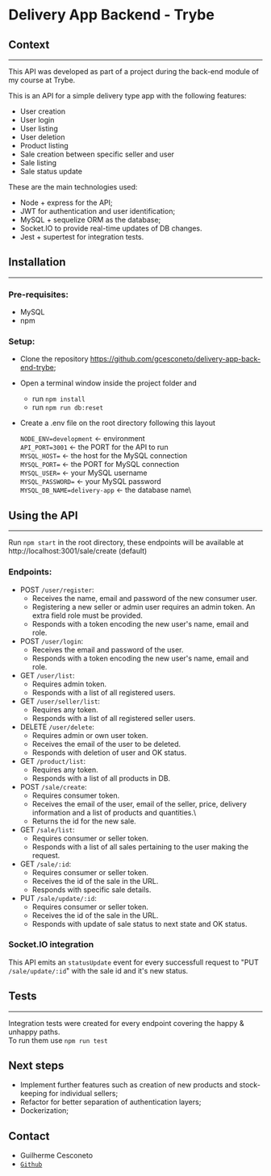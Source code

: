 # Delivery App Backend - Trybe

## Context
---
This API was developed as part of a project during the back-end module of my course at Trybe.

This is an API for a simple delivery type app with the following features:
* User creation
* User login
* User listing
* User deletion
* Product listing
* Sale creation between specific seller and user
* Sale listing
* Sale status update

These are the main technologies used:
* Node + express for the API;
* JWT for authentication and user identification;
* MySQL + sequelize ORM as the database;
* Socket.IO to provide real-time updates of DB changes.
* Jest + supertest for integration tests.


## Installation
---
### Pre-requisites:
* MySQL
* npm
### Setup:
* Clone the repository https://github.com/gcesconeto/delivery-app-back-end-trybe;
* Open a terminal window inside the project folder and
  * run `npm install`
  * run `npm run db:reset`
  
* Create a .env file on the root directory following this layout

    `NODE_ENV=development`        <- environment\
    `API_PORT=3001`                   <- the PORT for the API to run\
    `MYSQL_HOST=`                 <- the host for the MySQL connection\
    `MYSQL_PORT=`                 <- the PORT for MySQL connection\
    `MYSQL_USER=`                 <- your MySQL username\
    `MYSQL_PASSWORD=`             <- your MySQL password\
    `MYSQL_DB_NAME=delivery-app`  <- the database name\

## Using the API
---
Run `npm start` in the root directory, these endpoints will be available at http://localhost:3001/sale/create (default)
### Endpoints:
  * POST `/user/register`:
    * Receives the name, email and password of the new consumer user.
    * Registering a new seller or admin user requires an admin token. An extra field role must be provided.
    * Responds with a token encoding the new user's name, email and role.
  * POST `/user/login`:
    * Receives the email and password of the user.
    * Responds with a token encoding the new user's name, email and role.
  * GET `/user/list`:
    * Requires admin token.
    * Responds with a list of all registered users.
  * GET `/user/seller/list`:
    * Requires any token.
    * Responds with a list of all registered seller users.
  * DELETE `/user/delete`:
    * Requires admin or own user token.
    * Receives the email of the user to be deleted.
    * Responds with deletion of user and OK status.
  * GET `/product/list`:
    * Requires any token.
    * Responds with a list of all products in DB.
  * POST `/sale/create`:
    * Requires consumer token.
    * Receives the email of the user, email of the seller, price, delivery information and a list of products and quantities.\
    * Returns the id for the new sale.
  * GET `/sale/list`:
    * Requires consumer or seller token.
    * Responds with a list of all sales pertaining to the user making the request.
  * GET `/sale/:id`:
    * Requires consumer or seller token.
    * Receives the id of the sale in the URL.
    * Responds with specific sale details.
  * PUT `/sale/update/:id`:
    * Requires consumer or seller token.
    * Receives the id of the sale in the URL.
    * Responds with update of sale status to next state and OK status.
### Socket.IO integration
This API emits an `statusUpdate` event for every successfull request to "PUT `/sale/update/:id`" with the sale id and it's new status. 

## Tests
---
Integration tests were created for every endpoint covering the happy & unhappy paths.\
To run them use `npm run test` 

## Next steps

* Implement further features such as creation of new products and stock-keeping for individual sellers;
* Refactor for better separation of authentication layers;
* Dockerization;


## Contact

* Guilherme Cesconeto
* [`Github`](https://github.com/gcesconeto)